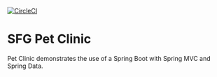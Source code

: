 [![CircleCI](https://circleci.com/gh/Wolodja/sfg-pet-clinic.svg?style=svg)](https://circleci.com/gh/Wolodja/sfg-pet-clinic)
# SFG Pet Clinic

Pet Clinic demonstrates the use of a Spring Boot with Spring MVC and Spring Data.

